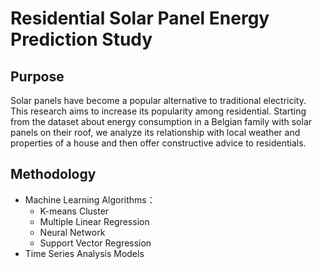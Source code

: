 # Residential Solar Panel Energy Prediction Study 

## Purpose

Solar panels have become a popular alternative to traditional electricity. This research aims to increase its popularity among residential.
Starting from the dataset about energy consumption in a Belgian family with solar panels on their roof, we analyze its relationship with local weather and properties of a house and then offer constructive advice to residentials.

## Methodology
- Machine Learning Algorithms：
  - K-means Cluster
  - Multiple Linear Regression
  - Neural Network
  - Support Vector Regression
- Time Series Analysis Models
